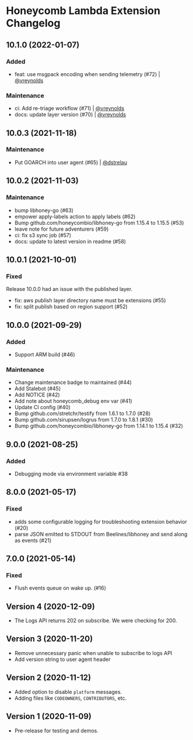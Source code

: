 # Honeycomb Lambda Extension Changelog

## 10.1.0 (2022-01-07)

### Added

- feat: use msgpack encoding when sending telemetry (#72) | [@vreynolds](https://github.com/vreynolds)

### Maintenance

- ci: Add re-triage workflow (#71) | [@vreynolds](https://github.com/vreynolds)
- docs: update layer version (#70) | [@vreynolds](https://github.com/vreynolds)

## 10.0.3 (2021-11-18)

### Maintenance

- Put GOARCH into user agent (#65) | [@dstrelau](https://github.com/dstrelau)

## 10.0.2 (2021-11-03)

### Maintenance

- bump libhoney-go (#63)
- empower apply-labels action to apply labels (#62)
- Bump github.com/honeycombio/libhoney-go from 1.15.4 to 1.15.5 (#53)
- leave note for future adventurers (#59)
- ci: fix s3 sync job (#57)
- docs: update to latest version in readme (#58)

## 10.0.1 (2021-10-01)

### Fixed

Release 10.0.0 had an issue with the published layer.

- fix: aws publish layer directory name must be extensions (#55)
- fix: split publish based on region support (#52)

## 10.0.0 (2021-09-29)

### Added

- Support ARM build (#46)

### Maintenance

- Change maintenance badge to maintained (#44)
- Add Stalebot (#45)
- Add NOTICE (#42)
- Add note about honeycomb_debug env var (#41)
- Update CI config (#40)
- Bump github.com/stretchr/testify from 1.6.1 to 1.7.0 (#28)
- Bump github.com/sirupsen/logrus from 1.7.0 to 1.8.1 (#30)
- Bump github.com/honeycombio/libhoney-go from 1.14.1 to 1.15.4 (#32)

## 9.0.0 (2021-08-25)
### Added
- Debugging mode via environment variable #38

## 8.0.0 (2021-05-17)
### Fixed
- adds some configurable logging for troubleshooting extension behavior (#20)
- parse JSON emitted to STDOUT from Beelines/libhoney and send along as events (#21)

## 7.0.0 (2021-05-14)
### Fixed
- Flush events queue on wake up. (#16)

## Version 4 (2020-12-09)

- The Logs API returns 202 on subscribe. We were checking for 200.

## Version 3 (2020-11-20)

- Remove unnecessary panic when unable to subscribe to logs API
- Add version string to user agent header

## Version 2 (2020-11-12)

- Added option to disable `platform` messages.
- Adding files like `CODEOWNERS`, `CONTRIBUTORS`, etc.

## Version 1 (2020-11-09)

- Pre-release for testing and demos.
